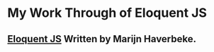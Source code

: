 # My Work Through of Eloquent JS

## [Eloquent JS](https://eloquentjavascript.net/index.html) Written by Marijn Haverbeke.
